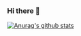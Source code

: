 ### Hi there 👋


  [![Anurag's github stats](https://github-readme-stats.vercel.app/api?username=username)](https://github.com/jeehge/github-readme-stats)
  
<!--
**jeehge/jeehge** is a ✨ _special_ ✨ repository because its `README.md` (this file) appears on your GitHub profile.

Here are some ideas to get you started:

- 🔭 I’m currently working on ...
- 🌱 I’m currently learning ...
- 👯 I’m looking to collaborate on ...
- 🤔 I’m looking for help with ...
- 💬 Ask me about ...
- 📫 How to reach me: ...
- 😄 Pronouns: ...
- ⚡ Fun fact: ...
-->
